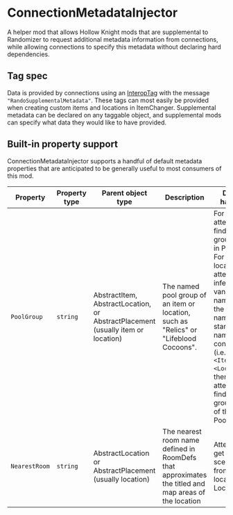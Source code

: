 # ConnectionMetadataInjector

A helper mod that allows Hollow Knight mods that are supplemental to Randomizer to request additional metadata information from connections, 
while allowing connections to specify this metadata without declaring hard dependencies.

## Tag spec

Data is provided by connections using an [InteropTag](https://homothetyhk.github.io/HollowKnight.ItemChanger/api/ItemChanger.Tags.InteropTag.html) with the message
`"RandoSupplementalMetadata"`. These tags can most easily be provided when creating custom items and locations in ItemChanger. Supplemental metadata can be declared on
any taggable object, and supplemental mods can specify what data they would like to have provided.

## Built-in property support

ConnectionMetadataInjector supports a handful of default metadata properties that are anticipated to be generally useful to most consumers of this mod.

| Property | Property type | Parent object type | Description | Default handling |
| -------- | ------------- | ------------------ | ----------- | ---------------- |
| `PoolGroup` | `string` | AbstractItem, AbstractLocation, or AbstractPlacement (usually item or location) | The named pool group of an item or location, such as "Relics" or "Lifeblood Cocoons". | For items, attempts to find the split group name in PoolDefs. For locations, attempts to infer the vanilla item name from the location name with standard naming conventions (i.e. `<Item_Name>-<Location>`), then attempts to find the split group name of the item in PoolDefs |
| `NearestRoom` | `string` | AbstractLocation or AbstractPlacement (usually location) | The nearest room name defined in RoomDefs that approximates the titled and map areas of the location | Attempts to get the scene name from the location's LocationDef |